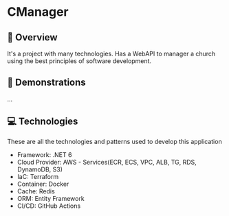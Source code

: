 <h1> 
  CManager
</h1>

## 📌 Overview
It's a project with many technologies.
Has a WebAPI to manager a church using the best principles of software development.

## 📑 Demonstrations
...

## 💻 Technologies
These are all the technologies and patterns used to develop this application
- Framework: .NET 6
- Cloud Provider: AWS - Services(ECR, ECS, VPC, ALB, TG, RDS, DynamoDB, S3)
- IaC: Terraform
- Container: Docker
- Cache: Redis
- ORM: Entity Framework
- CI/CD: GitHub Actions
